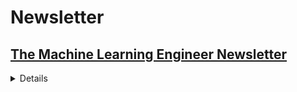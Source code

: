 
# Newsletter

## [The Machine Learning Engineer Newsletter](https://ethical.institute/mle.html)

<details>

-   <summary> [Issue #39](https://ethical.institute/mle/39.html) </summary><p>

    -   [Everything a Data Scientist Should Know About Data Management\*](https://towardsdatascience.com/everything-a-data-scientist-should-know-about-data-management-6877788c6a42)

    -   [koaning.io: Outliers: Selection vs. Detection](http://koaning.io/posts/outliers-selection-vs-detection/)

    -   [Ten simple rules for writing and sharing computational analyses in Jupyter Notebooks](https://journals.plos.org/ploscompbiol/article?id=10.1371/journal.pcbi.1007007)

    -   [Practical AI #55: AutoML and AI at Google with Sherol Chen, ML developer at Google](https://changelog.com/practicalai/55)

    -   [The 5 Sampling Algorithms every Data Scientist need to know](https://towardsdatascience.com/the-5-sampling-algorithms-every-data-scientist-need-to-know-43c7bc11d17c)

    -   [GitHub - tensorflow/lucid: A collection of infrastructure and tools for research in neural network interpretability.](https://github.com/tensorflow/lucid)

    -   [rcnn/code/rationale at master · taolei87/rcnn · GitHub](https://github.com/taolei87/rcnn/tree/master/code/rationale)

    -   [GitHub - marcotcr/anchor: Code for "High-Precision Model-Agnostic Explanations" paper](https://github.com/marcotcr/anchor)

    -   [GitHub - boredbird/woe: Tools for WoE Transformation mostly used in ScoreCard Model for credit rating](https://github.com/boredbird/woe)</p></details>
